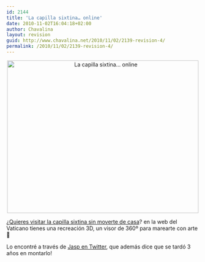 ```yaml
---
id: 2144
title: 'La capilla sixtina… online'
date: 2010-11-02T16:04:18+02:00
author: Chavalina
layout: revision
guid: http://www.chavalina.net/2010/11/02/2139-revision-4/
permalink: /2010/11/02/2139-revision-4/
---
```

<p style="text-align: center;">
  <a href="http://www.chavalina.net/imagenes/2010/11/2010-11-02-144127.png"><img class="size-large wp-image-2141  aligncenter" title="Recreación de la capilla sixtina" src="http://www.chavalina.net/imagenes/2010/11/2010-11-02-144127-500x398.png" alt="La capilla sixtina... online" width="500" height="398" srcset="http://www.chavalina.net/imagenes/2010/11/2010-11-02-144127-500x398.png 500w, http://www.chavalina.net/imagenes/2010/11/2010-11-02-144127-300x239.png 300w, http://www.chavalina.net/imagenes/2010/11/2010-11-02-144127.png 678w" sizes="(max-width: 500px) 100vw, 500px" /></a>
</p>

¿[Quieres visitar la capilla sixtina sin moverte de casa](http://www.vatican.va/various/cappelle/sistina_vr/index.html)? en la web del Vaticano tienes una recreación 3D, un visor de 360º para marearte con arte 🙂

Lo encontré a través de [Jasp en Twitter](http://twitter.com/jasp/status/29469398590), que además dice que se tardó 3 años en montarlo!